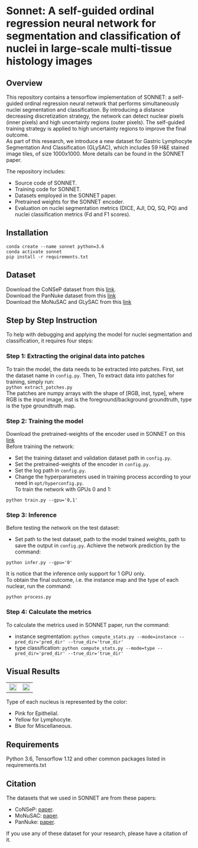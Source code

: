 # Sonnet: A self-guided ordinal regression neural network for segmentation and classification of nuclei in large-scale multi-tissue histology images

## Overview

This repository contains a tensorflow implementation of SONNET: a self-guided ordinal regression neural network that performs simultaneously nuclei segmentation and classification. By introducing a distance decreasing discretization strategy, the network can detect nuclear pixels (inner pixels) and high uncertainty regions (outer pixels). The self-guided training strategy is applied to high uncertainty regions to improve the final outcome. <br />
As part of this research, we introduce a new dataset for Gastric Lymphocyte Segmentation And Classification (GLySAC), which includes 59 H&E stained image tiles, of size 1000x1000. More details can be found in the SONNET paper. 

The repository includes:
- Source code of SONNET.
- Training code for SONNET.
- Datasets employed in the SONNET paper.
- Pretrained weights for the SONNET encoder.
- Evaluation on nuclei segmentation metrics (DICE, AJI, DQ, SQ, PQ) and nuclei classification metrics (Fd and F1 scores).

## Installation
```
conda create --name sonnet python=3.6
conda activate sonnet
pip install -r requirements.txt
```

## Dataset
Download the CoNSeP dataset from this [link](https://warwick.ac.uk/fac/sci/dcs/research/tia/data/hovernet/). <br />
Download the PanNuke dataset from this [link](https://warwick.ac.uk/fac/cross_fac/tia/data/pannuke) <br />
Download the MoNuSAC and GLySAC from this [link](https://drive.google.com/drive/folders/1p0Yt2w8MTcaZJU3bdh0fAtTrPWin1-zb?usp=sharing) <br />


## Step by Step Instruction
To help with debugging and applying the model for nuclei segmentation and classification, it requires four steps:

### Step 1: Extracting the original data into patches
To train the model, the data needs to be extracted into patches. First, set the dataset name in ```config.py```. Then, To extract data into patches for training, simply run: <br />
`python extract_patches.py` <br />
The patches are numpy arrays with the shape of [RGB, inst, type], where RGB is the input image, inst is the foreground/background groundtruth, type is the type groundtruth map. 

### Step 2: Training the model
Download the pretrained-weights of the encoder used in SONNET on this [link](https://drive.google.com/drive/folders/1p0Yt2w8MTcaZJU3bdh0fAtTrPWin1-zb?usp=sharing) <br />
Before training the network:
- Set the training dataset and validation dataset path in `config.py`.
- Set the pretrained-weights of the encoder in `config.py`.
- Set the log path in `config.py`.
- Change the hyperparameters used in training process according to your need in `opt/hyperconfig.py`. <br />
To train the network with GPUs 0 and 1:
```
python train.py --gpu='0,1'
```
### Step 3: Inference
Before testing the network on the test dataset:
- Set path to the test dataset, path to the model trained weights, path to save the output in `config.py`.
Achieve the network prediction by the command: 
```
python infer.py --gpu='0'
```
It is notice that the inference only support for 1 GPU only. <br />
To obtain the final outcome, i.e. the instance map and the type of each nuclear, run the command:
```
python process.py
```
### Step 4: Calculate the metrics
To calculate the metrics used in SONNET paper, run the command:
- instance segmentation: `python compute_stats.py --mode=instance --pred_dir='pred_dir' --true_dir='true_dir'`
- type classification: `python compute_stats.py --mode=type --pred_dir='pred_dir' --true_dir='true_dir'`

## Visual Results
<table border="0">
<tr>
    <td>
    <img src="results/result_1.png", width="100%" />
    </td> 
    <td>
    <img src="results/results_2.png", width="100%" /> 
    </td>
</tr>
</table>

Type of each nucleus is represented by the color: <br />
- Pink for Epithelial. <br />
- Yellow for Lymphocyte. <br />
- Blue for Miscellaneous. <br />

## Requirements
Python 3.6, Tensorflow 1.12 and other common packages listed in requirements.txt

## Citation
The datasets that we used in SONNET are from these papers:
- CoNSeP: [paper](https://www.sciencedirect.com/science/article/pii/S1361841519301045).
- MoNuSAC: [paper](https://ieeexplore.ieee.org/document/9446924).
- PanNuke: [paper](https://arxiv.org/abs/2003.10778). <br />

If you use any of these dataset for your research, please have a citation of it.

